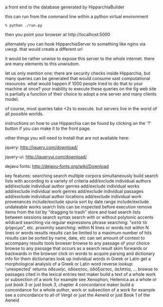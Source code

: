 a front end to the database generated by HipparchiaBuilder

this can run from the command line within a python virtual environment

    % python ./run.py

then you point your browser at http://localhost:5000

alternately you can hook HipparchiaServer to something like nginx via uwsgi. that would create a different url

it would be rather unwise to expose this server to the whole internet. there are many elements to this unwisdom.

let us only mention one: there are security checks inside Hipparchia, but many queries can be generated that would
consume vast computational resources. what would happen if 1000 people tried to do that to your machine at once?
your inability to execute these queries on the tlg web site is partially a function of their choice to
adopt a one server and many clients model.

of course, most queries take <2s to execute. but servers live in the worst of all possible worlds.

instructions on how to use Hipparchia can be found by clicking on the '?' button if you can make it to the front page.

other things you will need to install that are not available here:

jquery:
    http://jquery.com/download/

jquery-ui:
    http://jqueryui.com/download/

dejavu fonts:
    http://dejavu-fonts.org/wiki/Download


key features:
    searching
        search multiple corpora simultaneously
        build search lists with according to a variety of criteria
            add/exclude individual authors
            add/exclude individual author genres
            add/exclude individual works
            add/exclude individual work genres
            add/exclude individual passages
            add/exclude individual author locations
            add/exclude individual work provenances
            include/exclude spuria
            sort by date range
            include/exclude undateable works
            search lists can be inspected before execution
            remove items from the list by "dragging to trash"
            store and load search lists between sessions
        search syntax
            search with or without polytonic accents
            wildcard searching via regular expressions
            phrase searching: "κατὰ τὸ ψήφιϲμα", etc.
            proximity searching:
                within N lines or words
                not within N lines or words
        results
            results can be limited to a maximum number of hits
            results can be sorted by name, date, etc
            can set amount of context to accompany results
    tools
        browser
            browse to any passage of your choice
            browse to any passage that occurs as a search result
            skim forwards or backwards in the browser
            click on words to acquire parsing and dictionary info for them
        dictionaries
            look up individual words in Greek or Latin
            get a morphological analysis of a Greek or Latin word
            reverse lookup: 'unexpected' returns ἀδευκήϲ, ἀδόκητοϲ, ἀδόξαϲτοϲ, ἀελπτία, ...
            browse to passages cited in the lexical entries
        text maker
            build a text of a whole work or subsection of a work
            for example see Xenophon, Hellenica as a whole or just book 3 or just book 3, chapter 4
        concordance maker
            build a concordance for a whole author, work or subsection of a work
            for example see a concordance to all of Vergil or just the Aeneid or just Book 1 of the Aeneid

